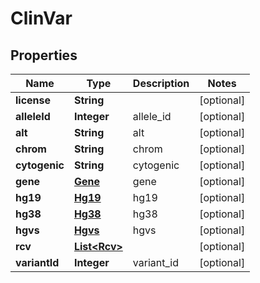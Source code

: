 
# ClinVar

## Properties
Name | Type | Description | Notes
------------ | ------------- | ------------- | -------------
**license** | **String** |  |  [optional]
**alleleId** | **Integer** | allele_id |  [optional]
**alt** | **String** | alt |  [optional]
**chrom** | **String** | chrom |  [optional]
**cytogenic** | **String** | cytogenic |  [optional]
**gene** | [**Gene**](Gene.md) | gene |  [optional]
**hg19** | [**Hg19**](Hg19.md) | hg19 |  [optional]
**hg38** | [**Hg38**](Hg38.md) | hg38 |  [optional]
**hgvs** | [**Hgvs**](Hgvs.md) | hgvs |  [optional]
**rcv** | [**List&lt;Rcv&gt;**](Rcv.md) |  |  [optional]
**variantId** | **Integer** | variant_id |  [optional]



